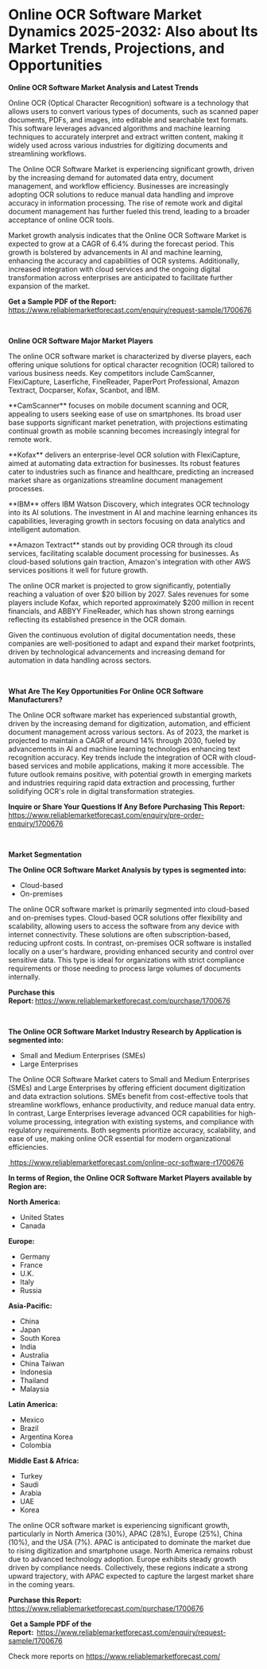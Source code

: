 <p><h1>Online OCR Software Market Dynamics 2025-2032: Also about Its Market Trends, Projections, and Opportunities</h1></p><p><strong>Online OCR Software Market Analysis and Latest Trends</strong></p>
<p><p>Online OCR (Optical Character Recognition) software is a technology that allows users to convert various types of documents, such as scanned paper documents, PDFs, and images, into editable and searchable text formats. This software leverages advanced algorithms and machine learning techniques to accurately interpret and extract written content, making it widely used across various industries for digitizing documents and streamlining workflows.</p><p>The Online OCR Software Market is experiencing significant growth, driven by the increasing demand for automated data entry, document management, and workflow efficiency. Businesses are increasingly adopting OCR solutions to reduce manual data handling and improve accuracy in information processing. The rise of remote work and digital document management has further fueled this trend, leading to a broader acceptance of online OCR tools.</p><p>Market growth analysis indicates that the Online OCR Software Market is expected to grow at a CAGR of 6.4% during the forecast period. This growth is bolstered by advancements in AI and machine learning, enhancing the accuracy and capabilities of OCR systems. Additionally, increased integration with cloud services and the ongoing digital transformation across enterprises are anticipated to facilitate further expansion of the market.</p></p>
<p><strong>Get a Sample PDF of the Report:&nbsp;</strong> <a href="https://www.reliablemarketforecast.com/enquiry/request-sample/1700676?utm_campaign=2447&utm_medium=2&utm_source=Github&utm_content=ia&utm_term=27032025&utm_id=online-ocr-software">https://www.reliablemarketforecast.com/enquiry/request-sample/1700676</a></p>
<p>&nbsp;</p>
<p><strong>Online OCR Software Major Market Players</strong></p>
<p><p>The online OCR software market is characterized by diverse players, each offering unique solutions for optical character recognition (OCR) tailored to various business needs. Key competitors include CamScanner, FlexiCapture, Laserfiche, FineReader, PaperPort Professional, Amazon Textract, Docparser, Kofax, Scanbot, and IBM.</p><p>**CamScanner** focuses on mobile document scanning and OCR, appealing to users seeking ease of use on smartphones. Its broad user base supports significant market penetration, with projections estimating continual growth as mobile scanning becomes increasingly integral for remote work.</p><p>**Kofax** delivers an enterprise-level OCR solution with FlexiCapture, aimed at automating data extraction for businesses. Its robust features cater to industries such as finance and healthcare, predicting an increased market share as organizations streamline document management processes.</p><p>**IBM** offers IBM Watson Discovery, which integrates OCR technology into its AI solutions. The investment in AI and machine learning enhances its capabilities, leveraging growth in sectors focusing on data analytics and intelligent automation.</p><p>**Amazon Textract** stands out by providing OCR through its cloud services, facilitating scalable document processing for businesses. As cloud-based solutions gain traction, Amazon's integration with other AWS services positions it well for future growth.</p><p>The online OCR market is projected to grow significantly, potentially reaching a valuation of over $20 billion by 2027. Sales revenues for some players include Kofax, which reported approximately $200 million in recent financials, and ABBYY FineReader, which has shown strong earnings reflecting its established presence in the OCR domain. </p><p>Given the continuous evolution of digital documentation needs, these companies are well-positioned to adapt and expand their market footprints, driven by technological advancements and increasing demand for automation in data handling across sectors.</p></p>
<p>&nbsp;</p>
<p><strong>What Are The Key Opportunities For Online OCR Software Manufacturers?</strong></p>
<p><p>The Online OCR software market has experienced substantial growth, driven by the increasing demand for digitization, automation, and efficient document management across various sectors. As of 2023, the market is projected to maintain a CAGR of around 14% through 2030, fueled by advancements in AI and machine learning technologies enhancing text recognition accuracy. Key trends include the integration of OCR with cloud-based services and mobile applications, making it more accessible. The future outlook remains positive, with potential growth in emerging markets and industries requiring rapid data extraction and processing, further solidifying OCR's role in digital transformation strategies.</p></p>
<p><strong>Inquire or Share Your Questions If Any Before Purchasing This Report:</strong> <a href="https://www.reliablemarketforecast.com/enquiry/pre-order-enquiry/1700676?utm_campaign=2447&utm_medium=2&utm_source=Github&utm_content=ia&utm_term=27032025&utm_id=online-ocr-software">https://www.reliablemarketforecast.com/enquiry/pre-order-enquiry/1700676</a></p>
<p>&nbsp;</p>
<p><strong>Market Segmentation</strong></p>
<p><strong>The Online OCR Software Market Analysis by types is segmented into:</strong></p>
<p><ul><li>Cloud-based</li><li>On-premises</li></ul></p>
<p><p>The online OCR software market is primarily segmented into cloud-based and on-premises types. Cloud-based OCR solutions offer flexibility and scalability, allowing users to access the software from any device with internet connectivity. These solutions are often subscription-based, reducing upfront costs. In contrast, on-premises OCR software is installed locally on a user's hardware, providing enhanced security and control over sensitive data. This type is ideal for organizations with strict compliance requirements or those needing to process large volumes of documents internally.</p></p>
<p><strong>Purchase this Report:&nbsp;</strong><a href="https://www.reliablemarketforecast.com/purchase/1700676?utm_campaign=2447&utm_medium=2&utm_source=Github&utm_content=ia&utm_term=27032025&utm_id=online-ocr-software">https://www.reliablemarketforecast.com/purchase/1700676</a></p>
<p>&nbsp;</p>
<p><strong>The Online OCR Software Market Industry Research by Application is segmented into:</strong></p>
<p><ul><li>Small and Medium Enterprises (SMEs)</li><li>Large Enterprises</li></ul></p>
<p><p>The Online OCR Software Market caters to Small and Medium Enterprises (SMEs) and Large Enterprises by offering efficient document digitization and data extraction solutions. SMEs benefit from cost-effective tools that streamline workflows, enhance productivity, and reduce manual data entry. In contrast, Large Enterprises leverage advanced OCR capabilities for high-volume processing, integration with existing systems, and compliance with regulatory requirements. Both segments prioritize accuracy, scalability, and ease of use, making online OCR essential for modern organizational efficiencies.</p></p>
<p><a href="https://www.reliablemarketforecast.com/online-ocr-software-r1700676?utm_campaign=2447&utm_medium=2&utm_source=Github&utm_content=ia&utm_term=27032025&utm_id=online-ocr-software">&nbsp;https://www.reliablemarketforecast.com/online-ocr-software-r1700676</a></p>
<p><strong>In terms of Region, the Online OCR Software Market Players available by Region are:</strong></p>
<p>
    <p> <strong> North America: </strong>
        <ul>
            <li>United States</li>
            <li>Canada</li>
        </ul>
        </p> 
    <p> <strong> Europe: </strong>
        <ul>
            <li>Germany</li>
            <li>France</li>
            <li>U.K.</li>
            <li>Italy</li>
            <li>Russia</li>
        </ul>
        </p> 
    <p> <strong> Asia-Pacific: </strong>
        <ul>
            <li>China</li>
            <li>Japan</li>
            <li>South Korea</li>
            <li>India</li>
            <li>Australia</li>
            <li>China Taiwan</li>
            <li>Indonesia</li>
            <li>Thailand</li>
            <li>Malaysia</li>
        </ul>
        </p> 
    <p> <strong> Latin America: </strong>
        <ul>
            <li>Mexico</li>
            <li>Brazil</li>
            <li>Argentina Korea</li>
            <li>Colombia</li>
        </ul>
        </p> 
    <p> <strong> Middle East & Africa: </strong>
        <ul>
            <li>Turkey</li>
            <li>Saudi</li>
            <li>Arabia</li>
            <li>UAE</li>
            <li>Korea</li>
        </ul>
    </p>
    </p>
<p><p>The online OCR software market is experiencing significant growth, particularly in North America (30%), APAC (28%), Europe (25%), China (10%), and the USA (7%). APAC is anticipated to dominate the market due to rising digitization and smartphone usage. North America remains robust due to advanced technology adoption. Europe exhibits steady growth driven by compliance needs. Collectively, these regions indicate a strong upward trajectory, with APAC expected to capture the largest market share in the coming years.</p></p>
<p><strong>Purchase this Report: </strong><a href="https://www.reliablemarketforecast.com/purchase/1700676?utm_campaign=2447&utm_medium=2&utm_source=Github&utm_content=ia&utm_term=27032025&utm_id=online-ocr-software">https://www.reliablemarketforecast.com/purchase/1700676</a></p>
<p>&nbsp;<strong>Get a Sample PDF of the Report:&nbsp;&nbsp;</strong><a href="https://www.reliablemarketforecast.com/enquiry/request-sample/1700676?utm_campaign=2447&utm_medium=2&utm_source=Github&utm_content=ia&utm_term=27032025&utm_id=online-ocr-software">https://www.reliablemarketforecast.com/enquiry/request-sample/1700676</a></p>
<p><strong></strong></p>
<p>Check more reports on <a href="https://www.reliablemarketforecast.com/?utm_campaign=2447&utm_medium=2&utm_source=Github&utm_content=ia&utm_term=27032025&utm_id=online-ocr-software">https://www.reliablemarketforecast.com/</a></p>